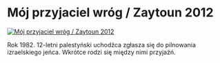 Mój przyjaciel wróg / Zaytoun 2012 
=============
[![Mój przyjaciel wróg / Zaytoun 2012 ](http://vidos.pl/images/player.gif)](http://vidos.pl/moj-przyjaciel-wrog-zaytoun-2012)

 Rok 1982. 12-letni palestyński uchodźca zgłasza się do pilnowania izraelskiego jeńca. Wkrótce rodzi się między nimi przyjaźń.
